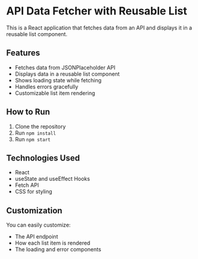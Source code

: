 # **API Data Fetcher with Reusable List**

This is a React application that fetches data from an API and displays it in a reusable list component.

## **Features**
- Fetches data from JSONPlaceholder API
- Displays data in a reusable list component
- Shows loading state while fetching
- Handles errors gracefully
- Customizable list item rendering

## **How to Run**
1. Clone the repository
2. Run `npm install`
3. Run `npm start`

## **Technologies Used**
- React
- useState and useEffect Hooks
- Fetch API
- CSS for styling

## **Customization**
You can easily customize:
- The API endpoint
- How each list item is rendered
- The loading and error components
